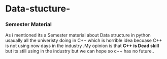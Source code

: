 # Data-stucture-
### Semester Material
As i mentioned its a Semester material about Data structure in python usaually all the univeristy doing in C++
which is horrible idea becuase C++ is not using now days in the industry .My opinion is that **C++ is Dead skill**
but its still using in the industry but we can hope so c++ has no future..

